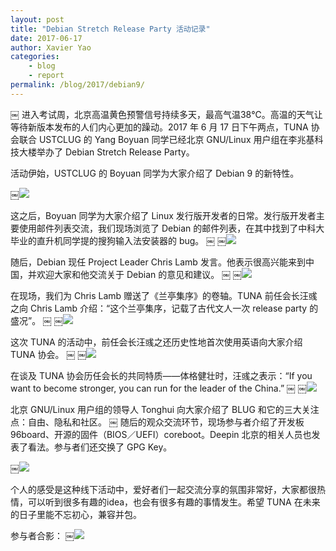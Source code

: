 ```yaml
---
layout: post
title: "Debian Stretch Release Party 活动记录"
date: 2017-06-17
author: Xavier Yao
categories:
    - blog
    - report
permalink: /blog/2017/debian9/
---
```

￼
进入考试周，北京高温黄色预警信号持续多天，最高气温38℃。高温的天气让等待新版本发布的人们内心更加的躁动。2017 年 6 月 17 日下午两点，TUNA 协会联合 USTCLUG 的 Yang Boyuan 同学已经北京 GNU/Linux 用户组在李兆基科技大楼举办了 Debian Stretch Release Party。

活动伊始，USTCLUG 的 Boyuan 同学为大家介绍了 Debian 9 的新特性。

￼![](/assets/img/blog/2017/debian9-0.jpg)

这之后，Boyuan 同学为大家介绍了 Linux 发行版开发者的日常。发行版开发者主要使用邮件列表交流，我们现场浏览了 Debian 的邮件列表，在其中找到了中科大毕业的直升机同学提的搜狗输入法安装器的 bug。
￼
￼![](/assets/img/blog/2017/debian9-1.jpg)

随后，Debian 现任 Project Leader Chris Lamb 发言。他表示很高兴能来到中国，并欢迎大家和他交流关于 Debian 的意见和建议。
￼
￼![](/assets/img/blog/2017/debian9-2.jpg)

在现场，我们为 Chris Lamb 赠送了《兰亭集序》的卷轴。TUNA 前任会长汪彧之向 Chris Lamb 介绍：“这个兰亭集序，记载了古代文人一次 release party 的盛况”。
￼
￼![](/assets/img/blog/2017/debian9-3.jpg)

这次 TUNA 的活动中，前任会长汪彧之还历史性地首次使用英语向大家介绍 TUNA 协会。
￼
￼![](/assets/img/blog/2017/debian9-4.jpg)

在谈及 TUNA 协会历任会长的共同特质——体格健壮时，汪彧之表示：“If you want to become stronger, you can run for the leader of the China.”
￼
￼![](/assets/img/blog/2017/debian9-5.jpg)

北京 GNU/Linux 用户组的领导人 Tonghui 向大家介绍了 BLUG 和它的三大关注点：自由、隐私和社区。
￼
随后的观众交流环节，现场参与者介绍了开发板 96board、开源的固件（BIOS／UEFI）coreboot。Deepin 北京的相关人员也发表了看法。参与者们还交换了 GPG Key。

￼![](/assets/img/blog/2017/debian9-6.jpg)

个人的感受是这种线下活动中，爱好者们一起交流分享的氛围非常好，大家都很热情，可以听到很多有趣的idea，也会有很多有趣的事情发生。希望 TUNA 在未来的日子里能不忘初心，兼容并包。

参与者合影：
￼![](/assets/img/blog/2017/debian9-7.jpg)
